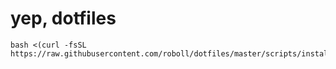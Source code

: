 # yep, dotfiles

```
bash <(curl -fsSL https://raw.githubusercontent.com/roboll/dotfiles/master/scripts/install2.sh)
```
